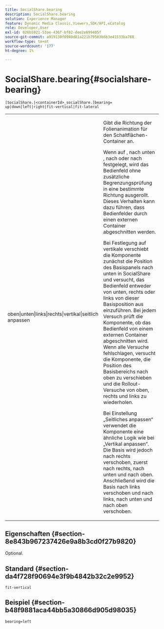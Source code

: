 ```yaml
---
title: SocialShare.bearing
description: SocialShare.bearing
solution: Experience Manager
feature: Dynamic Media Classic,Viewers,SDK/API,eCatalog
role: Developer,User
exl-id: 026b5921-53ae-436f-bf82-dee2e699405f
source-git-commit: a919130f0940d81a221b79563b6b3e41533ba788
workflow-type: tm+mt
source-wordcount: '177'
ht-degree: 1%

---
```


# SocialShare.bearing{#socialshare-bearing}

`[SocialShare.|<containerId>_socialShare.]bearing= up|down|left|right|fit-vertical|fit-lateral`

<table id="table_0002BE81371D4E16A56FBEDD13FDF3C2"> 
 <tbody> 
  <tr> 
   <td colname="col1"> <p> <span class="codeph"> oben|unten|links|rechts|vertikal|seitlich anpassen</span> </p> </td> 
   <td colname="col2"> <p> Gibt die Richtung der Folienanimation für den Schaltflächen-Container an. </p> <p> Wenn auf </span> <span class="codeph">, </span> nach unten <span class="codeph">, </span> nach <span class="codeph"> oder </span> nach <span class="codeph"> festgelegt, wird das Bedienfeld ohne zusätzliche Begrenzungsprüfung in eine bestimmte Richtung ausgerollt. Dieses Verhalten kann dazu führen, dass Bedienfelder durch einen externen Container abgeschnitten werden. </p> <p>Bei Festlegung auf <span class="codeph"> vertikale </span> verschiebt die Komponente zunächst die Position des Basispanels nach unten in SocialShare und versucht, das Bedienfeld entweder von unten, rechts oder links von dieser Basisposition aus einzuführen. Bei jedem Versuch prüft die Komponente, ob das Bedienfeld von einem externen Container abgeschnitten wird. Wenn alle Versuche fehlschlagen, versucht die Komponente, die Position des Basisbereichs nach oben zu verschieben und die Rollout-Versuche von oben, rechts und links zu wiederholen. </p> <p>Bei <span class="codeph"> Einstellung „Seitliches </span> anpassen“ verwendet die Komponente eine ähnliche Logik wie bei „Vertikal anpassen“. Die Basis wird jedoch nach rechts verschoben, zuerst nach rechts, nach unten und nach oben. Anschließend wird die Basis nach links verschoben und nach links, nach unten und nach oben verschoben. </p> </td> 
  </tr> 
 </tbody> 
</table>

## Eigenschaften {#section-8e843b967237426e9a8b3cd0f27b9820}

Optional.

## Standard {#section-da4f728f90694e3f9b4842b32c2e9952}

`fit-vertical`

## Beispiel {#section-b48f9881aca44bb5a30866d905d98035}

`bearing=left`
